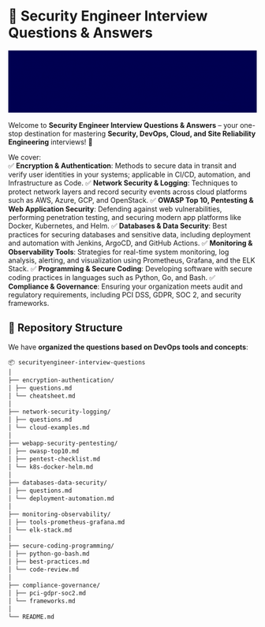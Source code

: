 # 🚀 Security Engineer Interview Questions & Answers  

![Security Banner](banner.gif)


Welcome to **Security Engineer Interview Questions & Answers** – your one-stop destination for mastering **Security, DevOps, Cloud, and Site Reliability Engineering** interviews! 🚀 

We cover:  
✅ **Encryption & Authentication**: Methods to secure data in transit and verify user identities in your systems; applicable in CI/CD, automation, and Infrastructure as Code.
✅ **Network Security & Logging**: Techniques to protect network layers and record security events across cloud platforms such as AWS, Azure, GCP, and OpenStack.
✅ **OWASP Top 10, Pentesting & Web Application Security**: Defending against web vulnerabilities, performing penetration testing, and securing modern app platforms like Docker, Kubernetes, and Helm.
✅ **Databases & Data Security**: Best practices for securing databases and sensitive data, including deployment and automation with Jenkins, ArgoCD, and GitHub Actions.
✅ **Monitoring & Observability Tools**: Strategies for real-time system monitoring, log analysis, alerting, and visualization using Prometheus, Grafana, and the ELK Stack.
✅ **Programming & Secure Coding**: Developing software with secure coding practices in languages such as Python, Go, and Bash.
✅ **Compliance & Governance**: Ensuring your organization meets audit and regulatory requirements, including PCI DSS, GDPR, SOC 2, and security frameworks.




## 📂 Repository Structure  

We have **organized the questions based on DevOps tools and concepts**:  

```
📦 securityengineer-interview-questions
│
├── encryption-authentication/
│ ├── questions.md
│ └── cheatsheet.md
│
├── network-security-logging/
│ ├── questions.md
│ └── cloud-examples.md
│
├── webapp-security-pentesting/
│ ├── owasp-top10.md
│ ├── pentest-checklist.md
│ └── k8s-docker-helm.md
│
├── databases-data-security/
│ ├── questions.md
│ └── deployment-automation.md
│
├── monitoring-observability/
│ ├── tools-prometheus-grafana.md
│ └── elk-stack.md
│
├── secure-coding-programming/
│ ├── python-go-bash.md
│ ├── best-practices.md
│ └── code-review.md
│
├── compliance-governance/
│ ├── pci-gdpr-soc2.md
│ └── frameworks.md
│
└── README.md
```  
